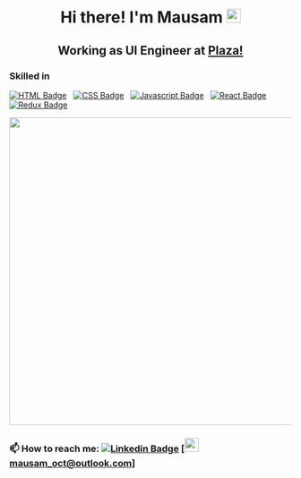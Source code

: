 <h1 align="center">Hi there! I'm Mausam <img src="https://media.giphy.com/media/hvRJCLFzcasrR4ia7z/giphy.gif" width="25px"> </h1>
<h2 align="center">Working as UI Engineer at <a href="https://www.useplaza.com/">Plaza!</a> </h2>

### Skilled in 
[![HTML Badge](https://img.shields.io/badge/HTML-orange?style=for-the-badge&labelColor=black&logo=html5&logoColor=orange)](#)  &nbsp; [![CSS Badge](https://img.shields.io/badge/CSS-blue?style=for-the-badge&labelColor=black&logo=css3&logoColor=blue)](#) &nbsp; [![Javascript Badge](https://img.shields.io/badge/-Javascript-F0DB4F?style=for-the-badge&labelColor=black&logo=javascript&logoColor=F0DB4F)](#)  &nbsp; [![React Badge](https://img.shields.io/badge/-React-61DBFB?style=for-the-badge&labelColor=black&logo=react&logoColor=61DBFB)](#) &nbsp; [![Redux Badge](https://img.shields.io/badge/-Redux-007acc?style=for-the-badge&labelColor=black&logo=redux&logoColor=007acc)](#) &nbsp;

<p align='center'>
  <a href="#"><img src="https://github-readme-stats.vercel.app/api?username=mausam-kumar&show_icons=true&count_private=true&theme=radical" width="550"></a>
</p>


### 📫 How to reach me: [![Linkedin Badge](https://img.shields.io/badge/-LinkedIn-0e76a8?style=flat-square&logo=Linkedin&logoColor=white)](https://www.linkedin.com/in/mausam-kumar-3b78aa16a/) [<img src="https://icon-library.com/images/small-email-icon/small-email-icon-11.jpg" width="25px"> mausam_oct@outlook.com]

